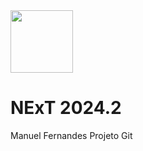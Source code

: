 <img src="https://www.cesar.school/wp-content/uploads/2019/09/marca_cesar_school.png" width="100" height="100">

# NExT 2024.2

Manuel Fernandes
Projeto Git